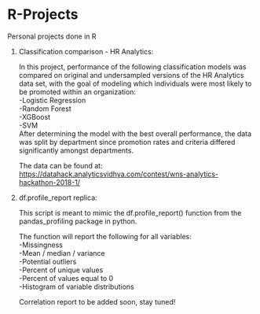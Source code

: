 # R-Projects
Personal projects done in R

1) Classification comparison - HR Analytics:
    
    In this project, performance of the following classification models was compared on original and undersampled versions of the HR Analytics data set, with the goal of modeling which individuals were most likely to be promoted within an organization:<br/>
        -Logistic Regression<br/>
        -Random Forest<br/>
        -XGBoost<br/>
        -SVM<br/>
     After determining the model with the best overall performance, the data was split by department since promotion rates and criteria differed significantly amongst departments.
     
     The data can be found at: https://datahack.analyticsvidhya.com/contest/wns-analytics-hackathon-2018-1/

1) df.profile_report replica:

    This script is meant to mimic the df.profile_report() function from the pandas_profiling package in python. 

    The function will report the following for all variables:<br/>
      -Missingness<br/>
      -Mean / median / variance<br/>
      -Potential outliers<br/>
      -Percent of unique values<br/>
      -Percent of values equal to 0<br/>
      -Histogram of variable distributions<br/>
  
    Correlation report to be added soon, stay tuned!
    

